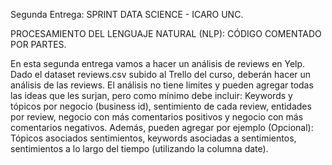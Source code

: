 Segunda Entrega: SPRINT DATA SCIENCE - ICARO UNC.

PROCESAMIENTO DEL LENGUAJE NATURAL (NLP): 
CÓDIGO COMENTADO POR PARTES.

En esta segunda entrega vamos a hacer un análisis de reviews en Yelp.
Dado el dataset reviews.csv subido al Trello del curso, deberán hacer un análisis de las reviews.
El análisis no tiene limites y pueden agregar todas las ideas que les surjan, pero como mínimo debe incluir: Keywords y tópicos por negocio (business id), sentimiento de cada review, entidades por review, negocio con más comentarios positivos y negocio con más comentarios negativos.
Además, pueden agregar por ejemplo (Opcional): Tópicos asociados sentimientos, keywords asociadas a sentimientos, sentimientos a lo largo del tiempo (utilizando la columna date).
